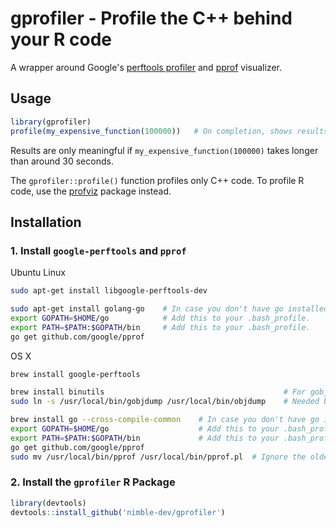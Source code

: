 # gprofiler - Profile the C++ behind your R code

A wrapper around Google's
[perftools profiler](https://github.com/gperftools/gperftools) and
[pprof](https://github.com/google/pprof) visualizer.

## Usage

```r
library(gprofiler)
profile(my_expensive_function(100000))   # On completion, shows results in a web browser.
```

Results are only meaningful if `my_expensive_function(100000)` takes longer than around 30 seconds.

The `gprofiler::profile()` function profiles only C++ code.
To profile R code, use the [profviz](https://rstudio.github.io/profvis/) package instead.

## Installation

### 1. Install `google-perftools` and `pprof`

Ubuntu Linux
```sh
sudo apt-get install libgoogle-perftools-dev

sudo apt-get install golang-go    # In case you don't have go installed.
export GOPATH=$HOME/go            # Add this to your .bash_profile.
export PATH=$PATH:$GOPATH/bin     # Add this to your .bash_profile.
go get github.com/google/pprof
```

OS X
```sh
brew install google-perftools

brew install binutils                                        # For gobjdump.
sudo ln -s /usr/local/bin/gobjdump /usr/local/bin/objdump    # Needed by pprof.

brew install go --cross-compile-common    # In case you don't have go installed.
export GOPATH=$HOME/go                    # Add this to your .bash_profile.
export PATH=$PATH:$GOPATH/bin             # Add this to your .bash_profile.
go get github.com/google/pprof
sudo mv /usr/local/bin/pprof /usr/local/bin/pprof.pl  # Ignore the older pprof.
```

### 2. Install the `gprofiler` R Package

```r
library(devtools)
devtools::install_github('nimble-dev/gprofiler')
```
